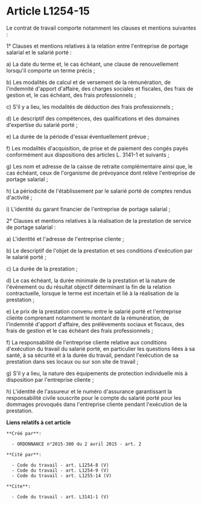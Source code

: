 # Article L1254-15

Le contrat de travail comporte notamment les clauses et mentions suivantes : 

1° Clauses et mentions relatives à la relation entre l'entreprise de portage salarial et le salarié porté : 

a) La date du terme et, le cas échéant, une clause de renouvellement lorsqu'il comporte un terme précis ; 

b) Les modalités de calcul et de versement de la rémunération, de l'indemnité d'apport d'affaire, des charges sociales et
fiscales, des frais de gestion et, le cas échéant, des frais professionnels ; 

c) S'il y a lieu, les modalités de déduction des frais professionnels ; 

d) Le descriptif des compétences, des qualifications et des domaines d'expertise du salarié porté ; 

e) La durée de la période d'essai éventuellement prévue ; 

f) Les modalités d'acquisition, de prise et de paiement des congés payés conformément aux dispositions des articles L. 3141-1
et suivants ; 

g) Les nom et adresse de la caisse de retraite complémentaire ainsi que, le cas échéant, ceux de l'organisme de prévoyance
dont relève l'entreprise de portage salarial ; 

h) La périodicité de l'établissement par le salarié porté de comptes rendus d'activité ; 

i) L'identité du garant financier de l'entreprise de portage salarial ; 

2° Clauses et mentions relatives à la réalisation de la prestation de service de portage salarial : 

a) L'identité et l'adresse de l'entreprise cliente ; 

b) Le descriptif de l'objet de la prestation et ses conditions d'exécution par le salarié porté ; 

c) La durée de la prestation ; 

d) Le cas échéant, la durée minimale de la prestation et la nature de l'événement ou du résultat objectif déterminant la fin
de la relation contractuelle, lorsque le terme est incertain et lié à la réalisation de la prestation ; 

e) Le prix de la prestation convenu entre le salarié porté et l'entreprise cliente comprenant notamment le montant de la
rémunération, de l'indemnité d'apport d'affaire, des prélèvements sociaux et fiscaux, des frais de gestion et le cas échéant
des frais professionnels ; 

f) La responsabilité de l'entreprise cliente relative aux conditions d'exécution du travail du salarié porté, en particulier
les questions liées à sa santé, à sa sécurité et à la durée du travail, pendant l'exécution de sa prestation dans ses locaux
ou sur son site de travail ; 

g) S'il y a lieu, la nature des équipements de protection individuelle mis à disposition par l'entreprise cliente ; 

h) L'identité de l'assureur et le numéro d'assurance garantissant la responsabilité civile souscrite pour le compte du
salarié porté pour les dommages provoqués dans l'entreprise cliente pendant l'exécution de la prestation.

**Liens relatifs à cet article**

	**Créé par**:

	  - ORDONNANCE n°2015-380 du 2 avril 2015 - art. 2

	**Cité par**:

	  - Code du travail - art. L1254-8 (V)
	  - Code du travail - art. L1254-9 (V)
	  - Code du travail - art. L1255-14 (V)

	**Cite**:

	  - Code du travail - art. L3141-1 (V)
